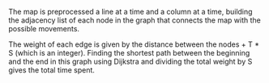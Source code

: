 The map is preprocessed a line at a time and a column at a time, building the adjacency list of each node in the graph that connects the map with the possible movements.

The weight of each edge is given by the distance between the nodes + T * S (which is an integer). Finding the shortest path between the beginning and the end in this graph using Dijkstra and dividing the total weight by S gives the total time spent. 